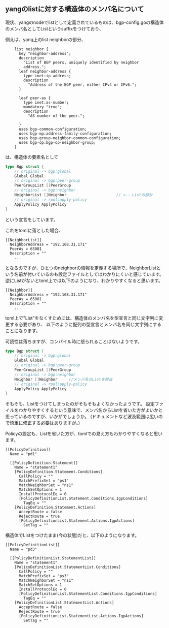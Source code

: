 ## yangのlistに対する構造体のメンバ名について


現状、yangのnodeでlistとして定義されているものは、bgp-config.goの構造体のメンバ名としてListというsuffixをつけており、

例えば、yang上のlist neighborの部分、

```
    list neighbor {
      key "neighbor-address";
      description
        "List of BGP peers, uniquely identified by neighbor
        address.";
      leaf neighbor-address {
        type inet:ip-address;
        description
          "Address of the BGP peer, either IPv4 or IPv6.";
      }

      leaf peer-as {
        type inet:as-number;
        mandatory "true";
        description
          "AS number of the peer.";

      }
      uses bgp-common-configuration;
      uses bgp-mp:address-family-configuration;
      uses bgp-group-neighbor-common-configuration;
      uses bgp-op:bgp-op-neighbor-group;
    }
```

は、構造体の要素名として

```go
type Bgp struct {
	// original -> bgp:global
	Global Global
	// original -> bgp:peer-group
	PeerGroupList []PeerGroup
	// original -> bgp:neighbor
	NeighborList []Neighbor                      // <-- Listの部分
	// original -> rpol:apply-policy
	ApplyPolicy ApplyPolicy
}
```
という宣言をしています。

これをtomlに落とした場合、
```
[[NeighborList]]
  NeighborAddress = "192.168.31.171"
  PeerAs = 65001
  Description = ""
	...
```

となるのですが、ひとつのneighborの情報を定義する場所で、NeighborListという名前が付いているのも設定ファイルとしてはわかりにくいと感じています。
<br>
逆にListがないとtoml上では以下のようになり、わかりやすくなると思います。

```
[[Neighbor]]
  NeighborAddress = "192.168.31.171"
  PeerAs = 65001
  Description = ""
	...
```

toml上で"List"をなくすためには、構造体のメンバ名を型宣言と同じ文字列に変更する必要があり、
以下のように配列の型宣言とメンバ名を同じ文字列にすることになります。

可読性は落ちますが、コンパイル時に怒られることはないようです。

```go
type Bgp struct {
	// original -> bgp:global
	Global Global
	// original -> bgp:peer-group
	PeerGroupList []PeerGroup
	// original -> bgp:neighbor
	Neighbor []Neighbor     //メンバ名のListを除去
	// original -> rpol:apply-policy
	ApplyPolicy ApplyPolicy
}
```

そもそも、Listをつけてしまったのがそもそもよくなかったようです。
設定ファイルをわかりやすくするという意味で、メンバ名からListを省いた方がよいかと思っているのですが、いかがでしょうか。
(ドキュメントなど波及範囲は広いので慎重に修正する必要はありますが。)


Policyの設定も、Listを省いた方が、tomlでの見え方もわかりやすくなると思います。

```
[[PolicyDefinition]]
  Name = "pd1"

  [[PolicyDefinition.Statement]]
    Name = "statement1"
    [PolicyDefinition.Statement.Conditions]
      CallPolicy = ""
      MatchPrefixSet = "ps1"
      MatchNeighborSet = "ns1"
      MatchSetOptions = 1
      InstallProtocolEq = 0
      [PolicyDefinitionList.Statement.Conditions.IgpConditions]
        TagEq = ""
    [PolicyDefinition.Statement.Actions]
      AcceptRoute = false
      RejectRoute = true
      [PolicyDefinitionList.Statement.Actions.IgpActions]
        SetTag = ""
```

構造体でListをつけたまま(今の状態)だと、以下のようになります。
```
[[PolicyDefinitionList]]
  Name = "pd3"

  [[PolicyDefinitionList.StatementList]]
    Name = "statement1"
    [PolicyDefinitionList.StatementList.Conditions]
      CallPolicy = ""
      MatchPrefixSet = "ps3"
      MatchNeighborSet = "ns1"
      MatchSetOptions = 1
      InstallProtocolEq = 0
      [PolicyDefinitionList.StatementList.Conditions.IgpConditions]
        TagEq = ""
    [PolicyDefinitionList.StatementList.Actions]
      AcceptRoute = false
      RejectRoute = true
      [PolicyDefinitionList.StatementList.Actions.IgpActions]
        SetTag = ""
```

